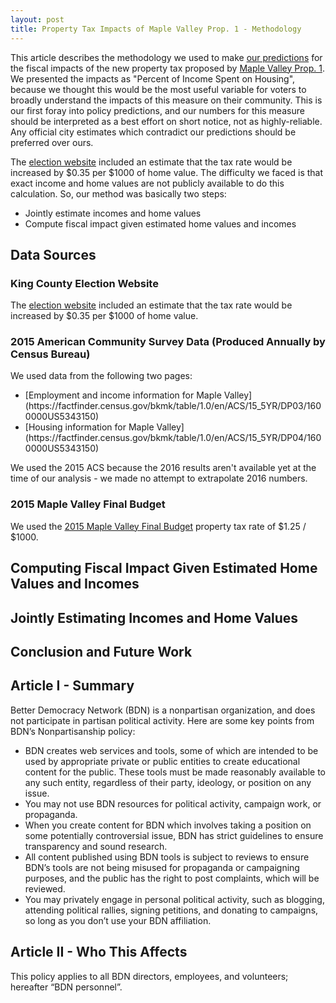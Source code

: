 ```yaml
---
layout: post
title: Property Tax Impacts of Maple Valley Prop. 1 - Methodology
---
```


This article describes the methodology we used to make [our predictions](http://demportal.org) for the fiscal impacts of the new property tax proposed by [Maple Valley Prop. 1](http://www.kingcounty.gov/depts/elections/how-to-vote/ballots/whats-on-the-ballot/ballot-measures/february-special/list-of-measures/maple-valley.aspx).
We presented the impacts as "Percent of Income Spent on Housing", because we thought this would be the most useful variable for voters to broadly understand the impacts of this measure on their community.
This is our first foray into policy predictions, and our numbers for this measure should be interpreted as a best effort on short notice, not as highly-reliable.
Any official city estimates which contradict our predictions should be preferred over ours.

The [election website](http://www.kingcounty.gov/depts/elections/how-to-vote/ballots/whats-on-the-ballot/ballot-measures/february-special/list-of-measures/maple-valley.aspx) included an estimate that the tax rate would be increased by $0.35 per $1000 of home value.
The difficulty we faced is that exact income and home values are not publicly available to do this calculation.
So, our method was basically two steps:
<ul>
<li>Jointly estimate incomes and home values</li>
<li>Compute fiscal impact given estimated home values and incomes</li>
</ul>

## Data Sources

### King County Election Website

The [election website](http://www.kingcounty.gov/depts/elections/how-to-vote/ballots/whats-on-the-ballot/ballot-measures/february-special/list-of-measures/maple-valley.aspx) included an estimate that the tax rate would be increased by $0.35 per $1000 of home value.

### 2015 American Community Survey Data (Produced Annually by Census Bureau)
We used data from the following two pages:
<ul>
<li>[Employment and income information for Maple Valley](https://factfinder.census.gov/bkmk/table/1.0/en/ACS/15_5YR/DP03/1600000US5343150)</li>
<li>[Housing information for Maple Valley](https://factfinder.census.gov/bkmk/table/1.0/en/ACS/15_5YR/DP04/1600000US5343150)</li>
</ul>

We used the 2015 ACS because the 2016 results aren't available yet at the time of our analysis - we made no attempt to extrapolate 2016 numbers.

### 2015 Maple Valley Final Budget

We used the [2015 Maple Valley Final Budget](http://www.maplevalleywa.gov/home/showdocument?id=7826) property tax rate of $1.25 / $1000.

## Computing Fiscal Impact Given Estimated Home Values and Incomes

## Jointly Estimating Incomes and Home Values

## Conclusion and Future Work

## Article I - Summary
Better Democracy Network (BDN) is a nonpartisan organization, and does not participate in partisan political activity. Here are some key points from BDN’s Nonpartisanship policy:
<ul>
<li>BDN creates web services and tools, some of which are intended to be used by appropriate private or public entities to create educational content for the public. These tools must be made reasonably available to any such entity, regardless of their party, ideology, or position on any issue.</li>
<li>You may not use BDN resources for political activity, campaign work, or propaganda.</li>
<li>When you create content for BDN which involves taking a position on some potentially controversial issue, BDN has strict guidelines to ensure transparency and sound research. </li>
<li>All content published using BDN tools is subject to reviews to ensure BDN’s tools are not being misused for propaganda or campaigning purposes, and the public has the right to post complaints, which will be reviewed.</li>
<li>You may privately engage in personal political activity, such as blogging, attending political rallies, signing petitions, and donating to campaigns, so long as you don’t use your BDN affiliation.</li>
</ul>

## Article II - Who This Affects
This policy applies to all BDN directors, employees, and volunteers; hereafter “BDN personnel”.
